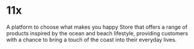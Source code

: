 # 11x
A platform to choose what makes you happy
Store that offers a range of products inspired by the ocean and beach lifestyle, providing customers with a chance to bring a touch of the coast into their everyday lives.
